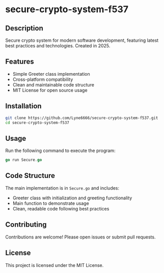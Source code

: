 # secure-crypto-system-f537

 

## Description

Secure crypto system for modern software development, featuring latest best practices and technologies. Created in 2025.

## Features

- Simple Greeter class implementation
- Cross-platform compatibility
- Clean and maintainable code structure
- MIT License for open source usage

## Installation

```bash
git clone https://github.com/Lyne6666/secure-crypto-system-f537.git
cd secure-crypto-system-f537
```

## Usage

Run the following command to execute the program:

```go
go run Secure.go
```

## Code Structure

The main implementation is in `Secure.go` and includes:

- Greeter class with initialization and greeting functionality
- Main function to demonstrate usage
- Clean, readable code following best practices

## Contributing

Contributions are welcome! Please open issues or submit pull requests.

## License

This project is licensed under the MIT License.
